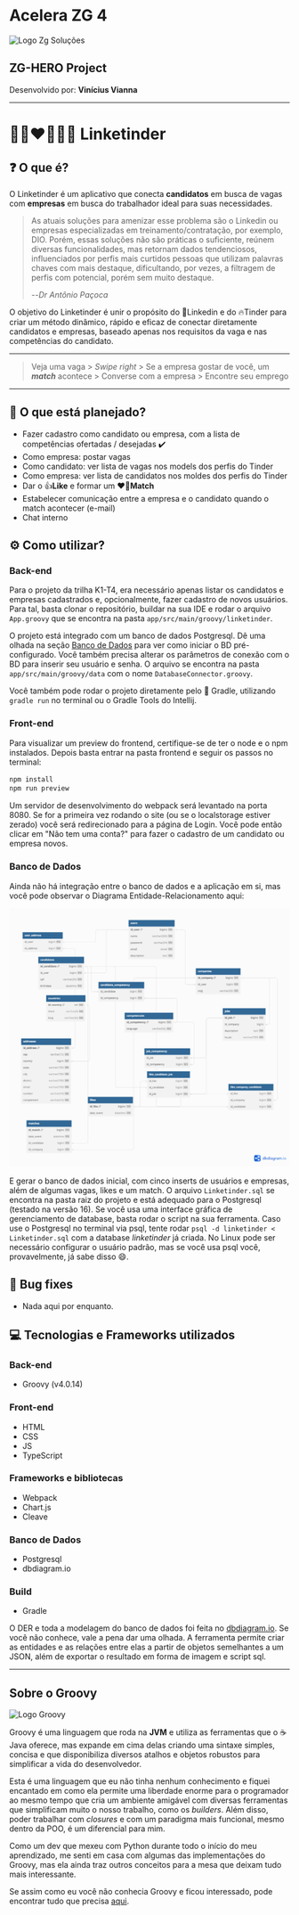 # Acelera ZG 4
![Logo Zg Soluções](https://zgsolucoes.com.br/wp-content/uploads/2021/08/Copia-de-Copia-de-logo-horizontal.png)
## ZG-HERO Project
<p>Desenvolvido por: <b>Vinícius Vianna</b></p>

***

# :student::heart_on_fire::office_worker: Linketinder

## :question: O que é?
O Linketinder é um aplicativo que conecta **candidatos** em busca de vagas com **empresas** em busca do trabalhador ideal para
suas necessidades.

> As atuais soluções para amenizar esse problema são o Linkedin ou empresas especializadas em treinamento/contratação,
> por exemplo, DIO. Porém, essas soluções não são práticas o suficiente, reúnem diversas funcionalidades, mas retornam
> dados tendenciosos, influenciados por perfis mais curtidos pessoas que utilizam palavras chaves com mais destaque, dificultando, por vezes, a filtragem de perfis com potencial, porém sem muito destaque.
> 
> --<cite>Dr Antônio Paçoca</cite>

O objetivo do Linketinder é unir o propósito do :blue_book:Linkedin e do :fire:Tinder para criar um método dinâmico,
rápido e eficaz de conectar diretamente candidatos e empresas, baseado apenas nos requisitos da vaga e nas competências
do candidato.

---
> Veja uma vaga > *Swipe right* > Se a empresa gostar de você, um ***match*** acontece > Converse com a empresa > Encontre seu emprego 
---

## :newspaper: O que está planejado?
- Fazer cadastro como candidato ou empresa, com a lista de competências ofertadas / desejadas :heavy_check_mark:
- Como empresa: postar vagas
- Como candidato: ver lista de vagas nos models dos perfis do Tinder
- Como empresa: ver lista de candidatos nos moldes dos perfis do Tinder
- Dar o :+1:**Like** e formar um :heart_on_fire:**Match**
- Estabelecer comunicação entre a empresa e o candidato quando o match acontecer (e-mail)
- Chat interno

## :gear: Como utilizar?

### Back-end

Para o projeto da trilha K1-T4, era necessário apenas listar os candidatos e empresas cadastrados e, opcionalmente,
fazer cadastro de novos usuários. Para tal, basta clonar o repositório, buildar na sua IDE e rodar o arquivo `App.groovy`
que se encontra na pasta `app/src/main/groovy/linketinder`.

O projeto está integrado com um banco de dados Postgresql. Dê uma olhada na seção [Banco de Dados](#banco-de-dados) para ver
como iniciar o BD pré-configurado. Você também precisa alterar os parâmetros de conexão com o BD para inserir seu usuário e senha.
O arquivo se encontra na pasta `app/src/main/groovy/data` com o nome `DatabaseConnector.groovy`.

Você também pode rodar o projeto diretamente pelo :elephant: Gradle, utilizando `gradle run` no terminal ou o Gradle Tools do Intellij.
### Front-end

Para visualizar um preview do frontend, certifique-se de ter o node e o npm instalados. Depois basta entrar na pasta frontend e seguir os passos no terminal:

```bash
npm install
npm run preview
```

Um servidor de desenvolvimento do webpack será levantado na porta 8080. Se for a primeira vez rodando o site (ou se o localstorage estiver zerado) você será redirecionado para a página de Login. Você pode então clicar em "Não tem uma conta?" para fazer o cadastro de um candidato ou empresa novos.

### Banco de Dados

Ainda não há integração entre o banco de dados e a aplicação em si, mas você pode observar o Diagrama Entidade-Relacionamento aqui:

![Diagrama Entidade-Relacional Linketinder versão 1](Linketinder.png "DER Linketinder")

E gerar o banco de dados inicial, com cinco inserts de usuários e empresas, além de algumas vagas, likes e um match. O arquivo `Linketinder.sql` se encontra na pasta raiz do projeto e está adequado para o Postgresql (testado na versão 16). Se você usa uma interface gráfica de gerenciamento de database, basta rodar o script na sua ferramenta. Caso use o Postgresql no terminal via psql, tente rodar `psql -d linketinder < Linketinder.sql` com a database *linketinder* já criada. No Linux pode ser necessário configurar o usuário padrão, mas se você usa psql você, provavelmente, já sabe disso :smile:.


## :space_invader: Bug fixes

- Nada aqui por enquanto.

## :computer: Tecnologias e Frameworks utilizados

### Back-end
- Groovy (v4.0.14)

### Front-end
- HTML
- CSS
- JS
- TypeScript

### Frameworks e bibliotecas
- Webpack
- Chart.js
- Cleave

### Banco de Dados
- Postgresql
- dbdiagram.io

### Build
- Gradle

O DER e toda a modelagem do banco de dados foi feita no [dbdiagram.io](https://dbdiagram.io/home). Se você não conhece, vale a pena dar uma olhada. A ferramenta permite criar as entidades e as relações entre elas a partir de objetos semelhantes a um JSON, além de exportar o resultado em forma de imagem e script sql.
***

## Sobre o Groovy
![Logo Groovy](https://www.logo.wine/a/logo/Apache_Groovy/Apache_Groovy-Logo.wine.svg)

Groovy é uma linguagem que roda na **JVM** e utiliza as ferramentas que o :coffee:Java oferece, mas expande em cima delas
criando uma sintaxe simples, concisa e que disponibiliza diversos atalhos e objetos robustos para simplificar a vida do
desenvolvedor.

Esta é uma linguagem que eu não tinha nenhum conhecimento e fiquei encantado em como ela permite uma liberdade enorme para
o programador ao mesmo tempo que cria um ambiente amigável com diversas ferramentas que simplificam muito o nosso trabalho,
como os *builders*. Além disso, poder trabalhar com *closures* e com um paradigma mais funcional, mesmo dentro da POO, é um
diferencial para mim.

Como um dev que mexeu com Python durante todo o início do meu aprendizado, me senti em casa com algumas das implementações
do Groovy, mas ela ainda traz outros conceitos para a mesa que deixam tudo mais interessante.

Se assim como eu você não conhecia Groovy e ficou interessado, pode encontrar tudo que precisa [aqui](https://groovy-lang.org/index.html).